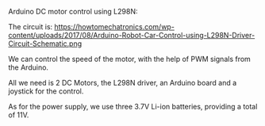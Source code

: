 Arduino DC motor control using L298N:
  
  The circuit is:
  https://howtomechatronics.com/wp-content/uploads/2017/08/Arduino-Robot-Car-Control-using-L298N-Driver-Circuit-Schematic.png
  
  We can control the speed of the motor, with the help of PWM signals from the Arduino.
  
  All we need is 2 DC Motors, the L298N driver, an Arduino board and a joystick for the control. 
  
  As for the power supply, we use three 3.7V Li-ion batteries, providing a total of 11V. 
  
  
